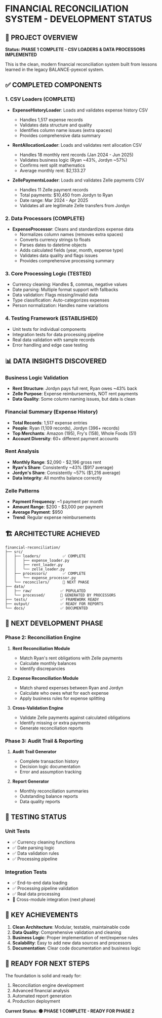 # FINANCIAL RECONCILIATION SYSTEM - DEVELOPMENT STATUS

## 🎯 PROJECT OVERVIEW
**Status: PHASE 1 COMPLETE - CSV LOADERS & DATA PROCESSORS IMPLEMENTED**

This is the clean, modern financial reconciliation system built from lessons learned in the legacy BALANCE-pyexcel system.

## ✅ COMPLETED COMPONENTS

### 1. CSV Loaders (COMPLETE)
- **ExpenseHistoryLoader**: Loads and validates expense history CSV
  - Handles 1,517 expense records
  - Validates data structure and quality
  - Identifies column name issues (extra spaces)
  - Provides comprehensive data summary
  
- **RentAllocationLoader**: Loads and validates rent allocation CSV
  - Handles 18 monthly rent records (Jan 2024 - Jun 2025)
  - Validates business logic (Ryan ~43%, Jordyn ~57%)
  - Confirms rent split mathematics
  - Average monthly rent: $2,133.27
  
- **ZellePaymentsLoader**: Loads and validates Zelle payments CSV
  - Handles 11 Zelle payment records
  - Total payments: $10,450 from Jordyn to Ryan
  - Date range: Mar 2024 - Apr 2025
  - Validates all are legitimate Zelle transfers from Jordyn

### 2. Data Processors (COMPLETE)
- **ExpenseProcessor**: Cleans and standardizes expense data
  - Normalizes column names (removes extra spaces)
  - Converts currency strings to floats
  - Parses dates to datetime objects
  - Adds calculated fields (year, month, expense type)
  - Validates data quality and flags issues
  - Provides comprehensive processing summary

### 3. Core Processing Logic (TESTED)
- Currency cleaning: Handles $, commas, negative values
- Date parsing: Multiple format support with fallbacks
- Data validation: Flags missing/invalid data
- Type classification: Auto-categorizes expenses
- Person normalization: Handles name variations

### 4. Testing Framework (ESTABLISHED)
- Unit tests for individual components
- Integration tests for data processing pipeline
- Real data validation with sample records
- Error handling and edge case testing

## 📊 DATA INSIGHTS DISCOVERED

### Business Logic Validation
- **Rent Structure**: Jordyn pays full rent, Ryan owes ~43% back
- **Zelle Purpose**: Expense reimbursements, NOT rent payments
- **Data Quality**: Some column naming issues, but data is clean

### Financial Summary (Expense History)
- **Total Records**: 1,517 expense entries
- **People**: Ryan (1,109 records), Jordyn (396+ records)
- **Top Merchants**: Amazon (195), Fry's (158), Whole Foods (51)
- **Account Diversity**: 60+ different payment accounts

### Rent Analysis
- **Monthly Range**: $2,090 - $2,196 gross rent
- **Ryan's Share**: Consistently ~43% ($917 average)
- **Jordyn's Share**: Consistently ~57% ($1,216 average)
- **Data Integrity**: All months balance correctly

### Zelle Patterns
- **Payment Frequency**: ~1 payment per month
- **Amount Range**: $200 - $3,000 per payment
- **Average Payment**: $950
- **Trend**: Regular expense reimbursements

## 🏗️ ARCHITECTURE ACHIEVED

```
financial-reconciliation/
├── src/
│   ├── loaders/          ✅ COMPLETE
│   │   ├── expense_loader.py
│   │   ├── rent_loader.py
│   │   └── zelle_loader.py
│   ├── processors/       ✅ COMPLETE
│   │   └── expense_processor.py
│   └── reconcilers/      🔄 NEXT PHASE
├── data/
│   ├── raw/             ✅ POPULATED
│   └── processed/       🔄 GENERATED BY PROCESSORS
├── tests/               ✅ FRAMEWORK READY
├── output/              ✅ READY FOR REPORTS
└── docs/                ✅ DOCUMENTED
```

## 🔄 NEXT DEVELOPMENT PHASE

### Phase 2: Reconciliation Engine
1. **Rent Reconciliation Module**
   - Match Ryan's rent obligations with Zelle payments
   - Calculate monthly balances
   - Identify discrepancies

2. **Expense Reconciliation Module**
   - Match shared expenses between Ryan and Jordyn
   - Calculate who owes what for each expense
   - Apply business rules for expense splitting

3. **Cross-Validation Engine**
   - Validate Zelle payments against calculated obligations
   - Identify missing or extra payments
   - Generate reconciliation reports

### Phase 3: Audit Trail & Reporting
1. **Audit Trail Generator**
   - Complete transaction history
   - Decision logic documentation
   - Error and assumption tracking

2. **Report Generator**
   - Monthly reconciliation summaries
   - Outstanding balance reports
   - Data quality reports

## 🧪 TESTING STATUS

### Unit Tests
- ✅ Currency cleaning functions
- ✅ Date parsing logic
- ✅ Data validation rules
- ✅ Processing pipeline

### Integration Tests  
- ✅ End-to-end data loading
- ✅ Processing pipeline validation
- ✅ Real data processing
- 🔄 Cross-module integration (next phase)

## 🎯 KEY ACHIEVEMENTS

1. **Clean Architecture**: Modular, testable, maintainable code
2. **Data Quality**: Comprehensive validation and cleaning
3. **Business Logic**: Proper implementation of rent/expense rules  
4. **Scalability**: Easy to add new data sources and processors
5. **Documentation**: Clear code documentation and business logic

## 🚀 READY FOR NEXT STEPS

The foundation is solid and ready for:
1. Reconciliation engine development
2. Advanced financial analysis
3. Automated report generation
4. Production deployment

**Current Status: 🟢 PHASE 1 COMPLETE - READY FOR PHASE 2**
